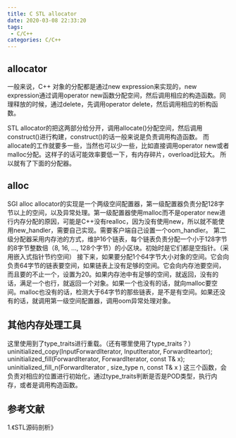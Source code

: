 ```yaml
---
title: C STL allocator
date: 2020-03-08 22:33:20
tags:
 - C/C++
categories: C/C++
---
```


## allocator
一般来说，C++ 对象的分配都是通过new expression来实现的，new expression通过调用operator new函数分配空间，然后调用相应的构造函数。同理释放的时候，通过delete，先调用operator delete，然后调用相应的析构函数。

STL allocator的把这两部分给分开，调用allocate()分配空间，然后调用construct()进行构建，construct()的话一般来说是负责调用构造函数。
而allocate的工作就要多一些，当然也可以少一些，比如直接调用operator new或者malloc分配。这样子的话可能效率要低一下，有内存碎片，overload比较大。
所以就有了下面的分配器。

## alloc
SGI alloc allocator的实现是一个两级空间配置器，第一级配置器负责分配128字节以上的空间，以及异常处理。第一级配置器使用malloc而不是operator new进行内存分配的原因，可能是C++没有realloc，因为没有使用new，所以就不能使用new_handler，需要自己实现。需要客户端自己设置一个oom_handler。
第二级分配器采用内存池的方式，维护16个链表，每个链表负责分配一个小于128字节的8字节整数倍（8, 16, ..., 128个字节）的小区块。初始时是它们都是空指针。（采用嵌入式指针节约空间）
接下来，如果要分配1个64字节大小对象的空间。它会向负责64字节的链表要空间，如果链表上没有足够的空间。它会向内存池要空间，而且要的不止一个，设置为20。如果内存池中有足够的空间，就返回，没有的话，满足一个也行，就返回一个对象。如果一个也没有的话，就向malloc要空间。malloc也没有的话，检测大于64字节的那些链表，是不是有空间。如果还没有的话，就调用第一级空间配置器，调用oom异常处理对象。


## 其他内存处理工具
这里使用到了type_traits进行重载。（还有哪里使用了type_traits？）
uninitialized_copy(InputForwardIterator, InputIterator, ForwardIteartor);
uninitialized_fill(ForwardIterator, ForwardIterator, const T& x);
uninitialized_fill_n(ForwardIterator , size_type n, const T& x )
这三个函数，会负责对相应的位置进行初始化，通过type_traits判断是否是POD类型，执行内存，或者是调用构造函数。

## 参考文献
1.《STL源码剖析》
